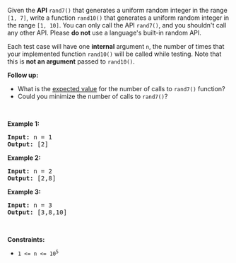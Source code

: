 Given the __API__ `` rand7() `` that generates a uniform random integer in the range `` [1, 7] ``, write a function `` rand10() `` that generates a uniform random integer in the range `` [1, 10] ``. You can only call the API `` rand7() ``, and you shouldn't call any other API. Please __do not__ use a language's built-in random API.

Each test case will have one __internal__ argument `` n ``, the number of times that your implemented function `` rand10() `` will be called while testing. Note that this is __not an argument__ passed to `` rand10() ``.

__Follow up:__

*   What is the <a href="https://en.wikipedia.org/wiki/Expected_value" target="_blank">expected value</a>&nbsp;for the number of calls to&nbsp;`` rand7() ``&nbsp;function?
*   Could you minimize the number of calls to `` rand7() ``?

&nbsp;

__Example 1:__

<pre><strong>Input:</strong> n = 1
<strong>Output:</strong> [2]
</pre>

__Example 2:__

<pre><strong>Input:</strong> n = 2
<strong>Output:</strong> [2,8]
</pre>

__Example 3:__

<pre><strong>Input:</strong> n = 3
<strong>Output:</strong> [3,8,10]
</pre>

&nbsp;

__Constraints:__

*   <code>1 &lt;= n &lt;= 10<sup>5</sup></code>